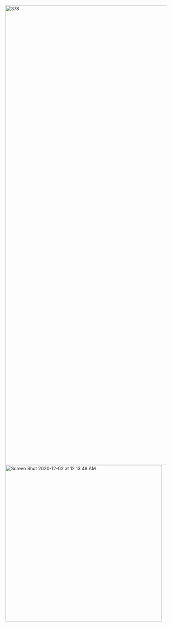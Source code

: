<img width="1436" alt="378" src="https://user-images.githubusercontent.com/43448174/100831400-b768b080-3433-11eb-812f-a988fc254838.png">
<img width="489" alt="Screen Shot 2020-12-02 at 12 13 48 AM" src="https://user-images.githubusercontent.com/43448174/100831408-b9cb0a80-3433-11eb-92b9-c0ebe969b837.png">